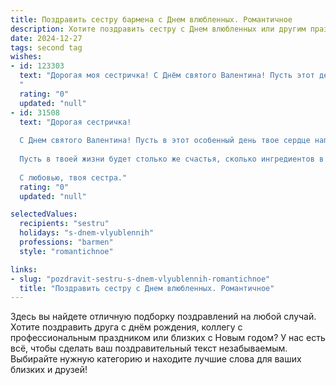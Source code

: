 ```yaml
---
title: Поздравить сестру бармена с Днем влюбленных. Романтичное
description: Хотите поздравить сестру с Днем влюбленных или другим праздником? Наш ИИ создаст незабываемое поздравление, а вы обязательно выделитесь среди других.  
date: 2024-12-27
tags: second tag
wishes:
- id: 123303
  text: "Дорогая моя сестричка! С Днём святого Валентина! Пусть этот день будет наполнен любовью, нежностью и  волшебством, как самый вкусный коктейль, созданный твоими умелыми руками. Желаю тебе встретить свою настоящую любовь, которая оценит твою яркость, талант и доброе сердце.  Пусть твоя жизнь будет такой же прекрасной и неповторимой, как ты сама!
  "
  rating: "0"
  updated: "null"
- id: 31508
  text: "Дорогая сестричка!
  
  С Днем святого Валентина! Пусть в этот особенный день твое сердце наполняется любовью, как стакан вкусным коктейлем, который ты создаешь с вашим мастерством и вдохновением. Ты — настоящий бармен не только за стойкой, но и в жизни, ведь умеешь смешивать самые искренние чувства, делая каждый день особенным.
  
  Пусть в твоей жизни будет столько же счастья, сколько ингредиентов в самом сложном рецепте, а твоя любовь пусть будет сладкой и увлекательной, как лучший коктейль. Желаю тебе, чтобы каждый вечер приносил новые знакомства и эмоции, а каждый миг с любимым человеком был настоящим праздником!
  
  С любовью, твоя сестра."
  rating: "0"
  updated: "null"

selectedValues:
  recipients: "sestru"
  holidays: "s-dnem-vlyublennih"
  professions: "barmen"
  style: "romantichnoe"

links:
- slug: "pozdravit-sestru-s-dnem-vlyublennih-romantichnoe"
  title: "Поздравить сестру с Днем влюбленных. Романтичное"
---
```


Здесь вы найдете отличную подборку поздравлений на любой случай.
Хотите поздравить друга с днём рождения, коллегу с профессиональным праздником или близких с Новым годом? У нас есть всё, чтобы сделать ваш поздравительный текст незабываемым. Выбирайте нужную категорию и находите лучшие слова для ваших близких и друзей!
